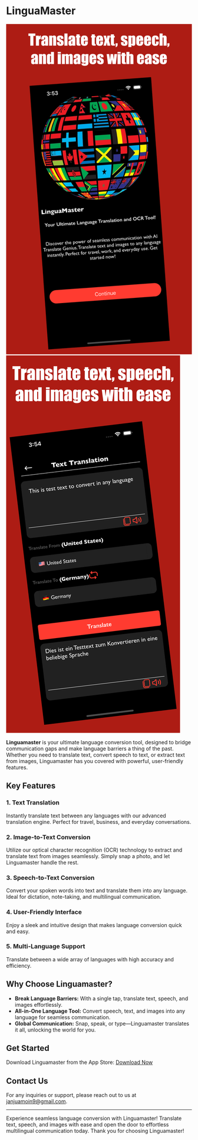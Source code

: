 # LinguaMaster

[![Linguamaster on the App Store](https://github.com/MoinJanjua/LinguaMaster/blob/main/6.png)](https://apps.apple.com/us/app/linguamaster/id6608978795)
[![Linguamaster on the App Store](https://github.com/MoinJanjua/LinguaMaster/blob/main/3.png)](https://apps.apple.com/us/app/linguamaster/id6608978795)

**Linguamaster** is your ultimate language conversion tool, designed to bridge communication gaps and make language barriers a thing of the past. Whether you need to translate text, convert speech to text, or extract text from images, Linguamaster has you covered with powerful, user-friendly features.

## Key Features

### 1. Text Translation
Instantly translate text between any languages with our advanced translation engine. Perfect for travel, business, and everyday conversations.

### 2. Image-to-Text Conversion
Utilize our optical character recognition (OCR) technology to extract and translate text from images seamlessly. Simply snap a photo, and let Linguamaster handle the rest.

### 3. Speech-to-Text Conversion
Convert your spoken words into text and translate them into any language. Ideal for dictation, note-taking, and multilingual communication.

### 4. User-Friendly Interface
Enjoy a sleek and intuitive design that makes language conversion quick and easy.

### 5. Multi-Language Support
Translate between a wide array of languages with high accuracy and efficiency.

## Why Choose Linguamaster?

- **Break Language Barriers:** With a single tap, translate text, speech, and images effortlessly.
- **All-in-One Language Tool:** Convert speech, text, and images into any language for seamless communication.
- **Global Communication:** Snap, speak, or type—Linguamaster translates it all, unlocking the world for you.

## Get Started

Download Linguamaster from the App Store: [Download Now](https://apps.apple.com/us/app/linguamaster/id6608978795)

## Contact Us

For any inquiries or support, please reach out to us at [janjuamoin9@gmail.com](mailto:janjuamoin9@gmail.com).

---

Experience seamless language conversion with Linguamaster! Translate text, speech, and images with ease and open the door to effortless multilingual communication today. Thank you for choosing Linguamaster!
